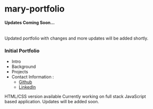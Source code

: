# mary-portfolio

#### Updates Coming Soon...

<br> Updated portfolio with changes and more updates will be added shortly. </br>

### Initial Portfolio
- Intro 
- Background
- Projects
- Contact Information :
   - [Github](https://github.com/maryjohnben)
   - [LinkedIn](http://linkedin.com/in/mary-benjamin)

HTML/CSS version available
Currently working on full stack JavaScript based application. Updates will be added soon.
